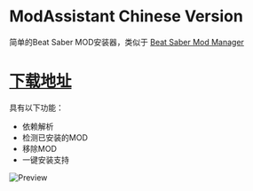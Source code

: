 # ModAssistant Chinese Version
简单的Beat Saber MOD安装器，类似于 [Beat Saber Mod Manager](https://github.com/beat-saber-modding-group/BeatSaberModInstaller)

# [下载地址](https://github.com/Assistant/ModAssistant/releases/latest)

具有以下功能：
* 依赖解析
* 检测已安装的MOD
* 移除MOD
* 一键安装支持

![Preview](https://wgzeyu.gtxcn.com/img/TIM%E5%9B%BE%E7%89%8720200105090500.png)
